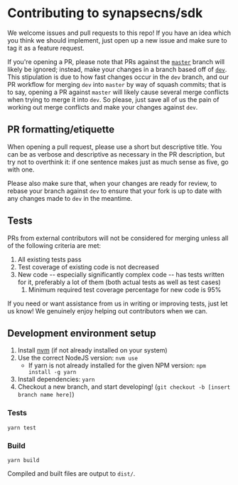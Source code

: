 # Contributing to synapsecns/sdk

We welcome issues and pull requests to this repo! If you have an idea which you think we should implement,
just open up a new issue and make sure to tag it as a feature request. 

If you're opening a PR, please note that PRs against the [`master`](https://github.com/synapsecns/sdk/tree/master) branch 
will likely be ignored; instead, make your changes in a branch based off of [`dev`](https://github.com/synapsecns/sdk/tree/dev). 
This stipulation is due to how fast changes occur in the `dev` branch, and our PR workflow for merging `dev` into `master` 
by way of squash commits; that is to say, opening a PR against `master` will likely cause several merge conflicts 
when trying to merge it into `dev`. So please, just save all of us the pain of working out merge conflicts
and make your changes against `dev`.

## PR formatting/etiquette

When opening a pull request, please use a short but descriptive title. You can be as verbose and descriptive as necessary
in the PR description, but try not to overthink it: if one sentence makes just as much sense as five, go with one.

Please also make sure that, when your changes are ready for review, to rebase your branch against `dev` to ensure that 
your fork is up to date with any changes made to `dev` in the meantime. 

## Tests

PRs from external contributors will not be considered for merging unless all of the following criteria are met: 

1. All existing tests pass
2. Test coverage of existing code is not decreased
3. New code -- especially significantly complex code -- has tests written for it, preferably a lot of them (both actual tests as well as test cases)
   1. Minimum required test coverage percentage for new code is 95%

If you need or want assistance from us in writing or improving tests, just let us know! We genuinely enjoy helping out contributors when we can. 

## Development environment setup

1. Install [nvm](https://github.com/nvm-sh/nvm) (if not already installed on your system)
2. Use the correct NodeJS version: `nvm use`
    - If yarn is not already installed for the given NPM version: `npm install -g yarn`
3. Install dependencies: `yarn`
4. Checkout a new branch, and start developing! (`git checkout -b [insert branch name here]`)

### Tests

`yarn test`

### Build

`yarn build`

Compiled and built files are output to `dist/`.
